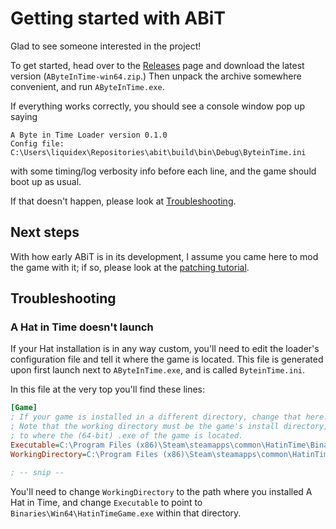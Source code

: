 # Getting started with ABiT

Glad to see someone interested in the project!

To get started, head over to the [Releases](https://github.com/abyteintime/abit/releases) page and
download the latest version (`AByteInTime-win64.zip`.) Then unpack the archive somewhere convenient,
and run `AByteInTime.exe`.

If everything works correctly, you should see a console window pop up saying

```text
A Byte in Time Loader version 0.1.0
Config file: C:\Users\liquidex\Repositories\abit\build\bin\Debug\ByteinTime.ini
```

with some timing/log verbosity info before each line, and the game should boot up as usual.

If that doesn't happen, please look at [Troubleshooting](#troubleshooting).

## Next steps

With how early ABiT is in its development, I assume you came here to mod the game with it; if so,
please look at the [patching tutorial](./patching-tutorial.md).

## Troubleshooting

### A Hat in Time doesn't launch

If your Hat installation is in any way custom, you'll need to edit the loader's configuration
file and tell it where the game is located. This file is generated upon first launch next to
`AByteInTime.exe`, and is called `ByteinTime.ini`.

In this file at the very top you'll find these lines:

```ini
[Game]
; If your game is installed in a different directory, change that here.
; Note that the working directory must be the game's install directory, while Executable must point
; to where the (64-bit) .exe of the game is located.
Executable=C:\Program Files (x86)\Steam\steamapps\common\HatinTime\Binaries\Win64\HatinTimeGame.exe
WorkingDirectory=C:\Program Files (x86)\Steam\steamapps\common\HatinTime

; -- snip --
```

You'll need to change `WorkingDirectory` to the path where you installed A Hat in Time, and change
`Executable` to point to `Binaries\Win64\HatinTimeGame.exe` within that directory.
